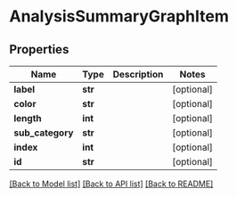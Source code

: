# AnalysisSummaryGraphItem

## Properties
Name | Type | Description | Notes
------------ | ------------- | ------------- | -------------
**label** | **str** |  | [optional] 
**color** | **str** |  | [optional] 
**length** | **int** |  | [optional] 
**sub_category** | **str** |  | [optional] 
**index** | **int** |  | [optional] 
**id** | **str** |  | [optional] 



[[Back to Model list]](../README.md#documentation-for-models) [[Back to API list]](../README.md#documentation-for-api-endpoints) [[Back to README]](../README.md)


